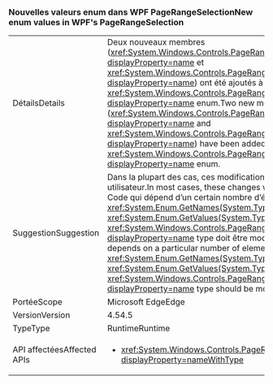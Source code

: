 ### <a name="new-enum-values-in-wpfs-pagerangeselection"></a><span data-ttu-id="f6ec8-101">Nouvelles valeurs enum dans WPF PageRangeSelection</span><span class="sxs-lookup"><span data-stu-id="f6ec8-101">New enum values in WPF's PageRangeSelection</span></span>

|   |   |
|---|---|
|<span data-ttu-id="f6ec8-102">Détails</span><span class="sxs-lookup"><span data-stu-id="f6ec8-102">Details</span></span>|<span data-ttu-id="f6ec8-103">Deux nouveaux membres (<xref:System.Windows.Controls.PageRangeSelection.CurrentPage?displayProperty=name> et <xref:System.Windows.Controls.PageRangeSelection.SelectedPages?displayProperty=name>) ont été ajoutés à la <xref:System.Windows.Controls.PageRangeSelection?displayProperty=name> enum.</span><span class="sxs-lookup"><span data-stu-id="f6ec8-103">Two new members (<xref:System.Windows.Controls.PageRangeSelection.CurrentPage?displayProperty=name> and <xref:System.Windows.Controls.PageRangeSelection.SelectedPages?displayProperty=name>) have been added to the <xref:System.Windows.Controls.PageRangeSelection?displayProperty=name> enum.</span></span>|
|<span data-ttu-id="f6ec8-104">Suggestion</span><span class="sxs-lookup"><span data-stu-id="f6ec8-104">Suggestion</span></span>|<span data-ttu-id="f6ec8-105">Dans la plupart des cas, ces modifications n’affectent pas le code utilisateur.</span><span class="sxs-lookup"><span data-stu-id="f6ec8-105">In most cases, these changes won't impact user code.</span></span> <span data-ttu-id="f6ec8-106">Code qui dépend d’un certain nombre d’éléments existants dans <xref:System.Enum.GetNames(System.Type)> ou <xref:System.Enum.GetValues(System.Type)> appelle sur la <xref:System.Windows.Controls.PageRangeSelection?displayProperty=name> type doit être modifié, bien que.</span><span class="sxs-lookup"><span data-stu-id="f6ec8-106">Code that depends on a particular number of elements existing in <xref:System.Enum.GetNames(System.Type)> or <xref:System.Enum.GetValues(System.Type)> calls on the <xref:System.Windows.Controls.PageRangeSelection?displayProperty=name> type should be modified, though.</span></span>|
|<span data-ttu-id="f6ec8-107">Portée</span><span class="sxs-lookup"><span data-stu-id="f6ec8-107">Scope</span></span>|<span data-ttu-id="f6ec8-108">Microsoft Edge</span><span class="sxs-lookup"><span data-stu-id="f6ec8-108">Edge</span></span>|
|<span data-ttu-id="f6ec8-109">Version</span><span class="sxs-lookup"><span data-stu-id="f6ec8-109">Version</span></span>|<span data-ttu-id="f6ec8-110">4.5</span><span class="sxs-lookup"><span data-stu-id="f6ec8-110">4.5</span></span>|
|<span data-ttu-id="f6ec8-111">Type</span><span class="sxs-lookup"><span data-stu-id="f6ec8-111">Type</span></span>|<span data-ttu-id="f6ec8-112">Runtime</span><span class="sxs-lookup"><span data-stu-id="f6ec8-112">Runtime</span></span>|
|<span data-ttu-id="f6ec8-113">API affectées</span><span class="sxs-lookup"><span data-stu-id="f6ec8-113">Affected APIs</span></span>|<ul><li><xref:System.Windows.Controls.PageRangeSelection?displayProperty=nameWithType></li></ul>|

